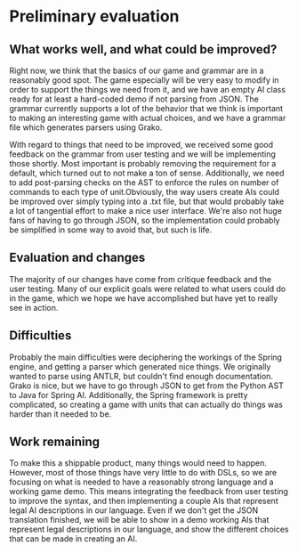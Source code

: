 # Preliminary evaluation

## What works well, and what could be improved?

Right now, we think that the basics of our game and grammar are in a reasonably good spot. The game especially
will be very easy to modify in order to support the things we need from it, and we have an empty AI class ready
for at least a hard-coded demo if not parsing from JSON. The grammar currently supports a lot of the behavior
that we think is important to making an interesting game with actual choices, and we have a grammar file which
generates parsers using Grako.

With regard to things that need to be improved, we received some good feedback on the grammar from user testing
and we will be implementing those shortly. Most important is probably removing the requirement for a default,
which turned out to not make a ton of sense. Additionally, we need to add post-parsing checks on the AST to enforce
the rules on number of commands to each type of unit.Obviously, the way users create AIs could be improved over
simply typing into a .txt file, but that would probably take a lot of tangential effort to make a nice user
interface. We're also not huge fans of having to go through JSON, so the implementation could probably be simplified
in some way to avoid that, but such is life.

## Evaluation and changes

The majority of our changes have come from critique feedback and the user testing. Many of our explicit goals were
related to what users could do in the game, which we hope we have accomplished but have yet to really see in action.

## Difficulties

Probably the main difficulties were deciphering the workings of the Spring engine, and getting a parser which
generated nice things. We originally wanted to parse using ANTLR, but couldn't find enough documentation.
Grako is nice, but we have to go through JSON to get from the Python AST to Java for Spring AI. Additionally, the
Spring framework is pretty complicated, so creating a game with units that can actually do things was harder than
it needed to be.

## Work remaining

To make this a shippable product, many things would need to happen. However, most of those things have very little
to do with DSLs, so we are focusing on what is needed to have a reasonably strong language and a working game demo.
This means integrating the feedback from user testing to improve the syntax, and then implementing a couple AIs that
represent legal AI descriptions in our language. Even if we don't get the JSON translation finished, we will be able
to show in a demo working AIs that represent legal descriptions in our language, and show the different choices that
can be made in creating an AI.
